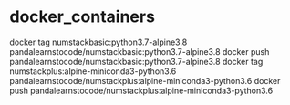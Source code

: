 # docker_containers
docker tag numstackbasic:python3.7-alpine3.8 pandalearnstocode/numstackbasic:python3.7-alpine3.8
docker push pandalearnstocode/numstackbasic:python3.7-alpine3.8
docker tag numstackplus:alpine-miniconda3-python3.6 pandalearnstocode/numstackplus:alpine-miniconda3-python3.6
docker push pandalearnstocode/numstackplus:alpine-miniconda3-python3.6